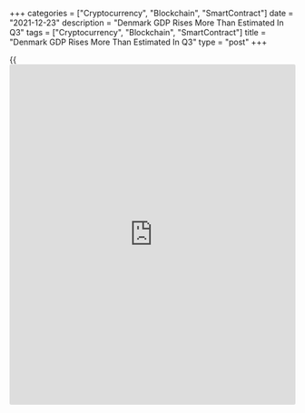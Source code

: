 +++
categories = ["Cryptocurrency", "Blockchain", "SmartContract"]
date = "2021-12-23"
description = "Denmark GDP Rises More Than Estimated In Q3"
tags = ["Cryptocurrency", "Blockchain", "SmartContract"]
title = "Denmark GDP Rises More Than Estimated In Q3"
type = "post"
+++

{{<iframe id="large-banner" src="https://www.bounty.group/#slide=25.0" width="100%" height="600" scrolling="no" style="border: 0px solid rgb(216, 221, 230); border-radius: 3px;">}}

Denmark's [economy][1] expanded more than initially estimated in the
third quarter, revised data from Statistics Denmark showed on Thursday.

Gross domestic product rose 1.1 percent sequentially after climbing 2.1
percent in the second quarter. However, the third quarter growth was
bigger than the initial estimate of 0.9 percent.

On a yearly basis, GDP advanced 3.6 percent, in line with the initial
estimate.

On the expenditure-side, household consumption gained 2.4 percent on
quarter, while public consumption dropped 4.5 percent. Gross fixed
capital formation dropped only 0.6 percent.

Data showed that imports and exports grew 1.1 percent each.

For comments and feedback [contact](https://www.playgroundfx.com/contact/): editorial@rtt[news](https://www.letsplayfx.com/blog/forex-news-website/).com

[Economic News][1]

 **What parts of the world are seeing the best (and worst) economic
performances lately? Click[here][2] to check out our [Econ Scorecard][2]
and find out! See up-to-the-moment [ranking](https://www.playgroundfx.com/blog/crypto-exchange-ranking/)s for the best and worst
performers in [GDP][3], [unemployment rate][4], [inflation][5] and much
more.**

   1. www.rtt[news](https://www.letsplayfx.com/blog/forex-news-website/).com/Content/EconomicNews.aspx
   2. www.rtt[news](https://www.letsplayfx.com/blog/forex-news-website/).com/economic-scorecard/world-rank/PPI/highest-performance.aspx
   3. www.rtt[news](https://www.letsplayfx.com/blog/forex-news-website/).com/economic-scorecard/world-rank/GDP/highest-performance.aspx
   4. www.rtt[news](https://www.letsplayfx.com/blog/forex-news-website/).com/economic-scorecard/world-rank/unemployment-rate/lowest-performance.aspx
   5. www.rtt[news](https://www.letsplayfx.com/blog/forex-news-website/).com/economic-scorecard/world-rank/CPI/highest-performance.aspx